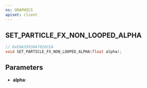 ```yaml
---
ns: GRAPHICS
apiset: client
---
```

## SET_PARTICLE_FX_NON_LOOPED_ALPHA

```c
// 0xE8A35938A7026CEA
void SET_PARTICLE_FX_NON_LOOPED_ALPHA(float alpha);
```


## Parameters
* **alpha**:



